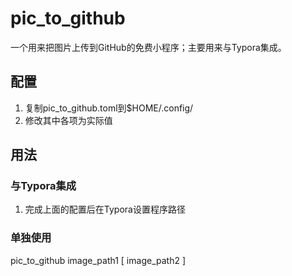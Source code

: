 # pic_to_github

一个用来把图片上传到GitHub的免费小程序；主要用来与Typora集成。

## 配置

1. 复制pic_to_github.toml到$HOME/.config/
2. 修改其中各项为实际值

## 用法

### 与Typora集成

1. 完成上面的配置后在Typora设置程序路径

### 单独使用

pic_to_github image_path1 [ image_path2 ]



